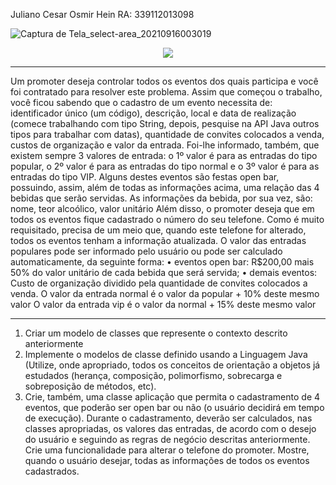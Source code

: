 
Juliano Cesar Osmir Hein RA: 339112013098

  ![Captura de Tela_select-area_20210916003019](https://user-images.githubusercontent.com/60453624/133549653-a295db89-dd65-42cb-b95d-43848c7cca1c.png)

<div align="center">
 <img src="https://user-images.githubusercontent.com/60453624/133549653-a295db89-dd65-42cb-b95d-43848c7cca1c.png">
</div>

---------------------------------------------
Um promoter deseja controlar todos os eventos dos quais participa e você foi contratado
para resolver este problema.
Assim que começou o trabalho, você ficou sabendo que o cadastro de um evento
necessita de: identificador único (um código), descrição, local e data de realização
(comece trabalhando com tipo String, depois, pesquise na API Java outros tipos para
trabalhar com datas), quantidade de convites colocados a venda, custos de organização e
valor da entrada.
Foi-lhe informado, também, que existem sempre 3 valores de entrada: o 1º valor é para
as entradas do tipo popular, o 2º valor é para as entradas do tipo normal e o 3º valor é
para as entradas do tipo VIP.
Alguns destes eventos são festas open bar, possuindo, assim, além de todas as
informações acima, uma relação das 4 bebidas que serão servidas. As informações da
bebida, por sua vez, são: nome, teor alcoólico, valor unitário
Além disso, o promoter deseja que em todos os eventos fique cadastrado o número do
seu telefone. Como é muito requisitado, precisa de um meio que, quando este telefone
for alterado, todos os eventos tenham a informação atualizada.
O valor das entradas populares pode ser informado pelo usuário ou pode ser calculado
automaticamente, da seguinte forma:
• eventos open bar: R$200,00 mais 50% do valor unitário de cada bebida que será
servida;
• demais eventos: Custo de organização dividido pela quantidade de convites
colocados a venda.
O valor da entrada normal é o valor da popular + 10% deste mesmo valor
O valor da entrada vip é o valor da normal + 15% deste mesmo valor
______________________________________________________________________
1) Criar um modelo de classes que represente o contexto descrito anteriormente
2) Implemente o modelos de classe definido usando a Linguagem Java (Utilize, onde
apropriado, todos os conceitos de orientação a objetos já estudados (herança,
composição, polimorfismo, sobrecarga e sobreposição de métodos, etc).
3) Crie, também, uma classe aplicação que permita o cadastramento de 4 eventos, que
poderão ser open bar ou não (o usuário decidirá em tempo de execução).
Durante o cadastramento, deverão ser calculados, nas classes apropriadas, os valores das
entradas, de acordo com o desejo do usuário e seguindo as regras de negócio descritas
anteriormente.
Crie uma funcionalidade para alterar o telefone do promoter.
Mostre, quando o usuário desejar, todas as informações de todos os eventos cadastrados.
